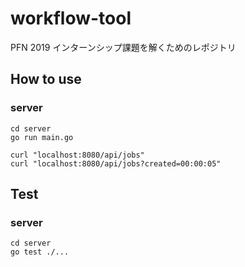 # workflow-tool
PFN 2019 インターンシップ課題を解くためのレポジトリ

## How to use
### server
```shell
cd server
go run main.go
```
```shell
curl "localhost:8080/api/jobs"
curl "localhost:8080/api/jobs?created=00:00:05"
```

## Test
### server
```shell
cd server
go test ./...
```
